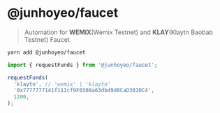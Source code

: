 # @junhoyeo/faucet

> Automation for **WEMIX**(Wemix Testnet) and **KLAY**(Klaytn Baobab Testnet) Faucet

```bash
yarn add @junhoyeo/faucet
```

```ts
import { requestFunds } from '@junhoyeo/faucet';

requestFunds(
  'klaytn', // 'wemix' | 'klaytn'
  '0x7777777141f111cf9F0308a63dbd9d0CaD3010C4',
  1200,
);
```
